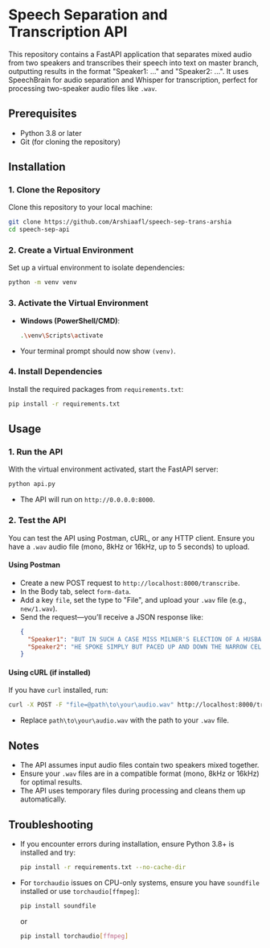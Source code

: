 # Speech Separation and Transcription API

This repository contains a FastAPI application that separates mixed audio from two speakers and transcribes their speech into text on master branch, outputting results in the format "Speaker1: ..." and "Speaker2: ...". It uses SpeechBrain for audio separation and Whisper for transcription, perfect for processing two-speaker audio files like `.wav`.

## Prerequisites
- Python 3.8 or later
- Git (for cloning the repository)

## Installation

### 1. Clone the Repository
Clone this repository to your local machine:
```bash
git clone https://github.com/Arshiaafl/speech-sep-trans-arshia
cd speech-sep-api
```

### 2. Create a Virtual Environment
Set up a virtual environment to isolate dependencies:
```bash
python -m venv venv
```

### 3. Activate the Virtual Environment
- **Windows (PowerShell/CMD)**:
  ```bash
  .\venv\Scripts\activate
  ```
- Your terminal prompt should now show `(venv)`.

### 4. Install Dependencies
Install the required packages from `requirements.txt`:
```bash
pip install -r requirements.txt
```

## Usage

### 1. Run the API
With the virtual environment activated, start the FastAPI server:
```bash
python api.py
```
- The API will run on `http://0.0.0.0:8000`.

### 2. Test the API
You can test the API using Postman, cURL, or any HTTP client. Ensure you have a `.wav` audio file (mono, 8kHz or 16kHz, up to 5 seconds) to upload.

#### Using Postman
- Create a new POST request to `http://localhost:8000/transcribe`.
- In the Body tab, select `form-data`.
- Add a key `file`, set the type to "File", and upload your `.wav` file (e.g., `new/1.wav`).
- Send the request—you’ll receive a JSON response like:
  ```json
  {
    "Speaker1": "BUT IN SUCH A CASE MISS MILNER'S ELECTION OF A HUSBAND SHALL NOT DIRECT MINE",
    "Speaker2": "HE SPOKE SIMPLY BUT PACED UP AND DOWN THE NARROW CELL IN FRONT OF THEM"
  }
  ```

#### Using cURL (if installed)
If you have `curl` installed, run:
```bash
curl -X POST -F "file=@path\to\your\audio.wav" http://localhost:8000/transcribe
```
- Replace `path\to\your\audio.wav` with the path to your `.wav` file.

## Notes
- The API assumes input audio files contain two speakers mixed together.
- Ensure your `.wav` files are in a compatible format (mono, 8kHz or 16kHz) for optimal results.
- The API uses temporary files during processing and cleans them up automatically.

## Troubleshooting
- If you encounter errors during installation, ensure Python 3.8+ is installed and try:
  ```bash
  pip install -r requirements.txt --no-cache-dir
  ```
- For `torchaudio` issues on CPU-only systems, ensure you have `soundfile` installed or use `torchaudio[ffmpeg]`:
  ```bash
  pip install soundfile
  ```
  or
  ```bash
  pip install torchaudio[ffmpeg]
  ```

